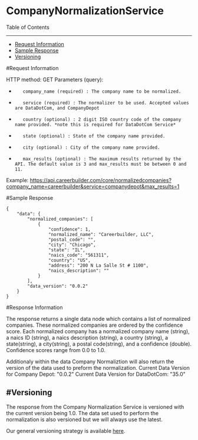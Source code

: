 CompanyNormalizationService
=============

Table of Contents
_________
- [Request Information](#request-information)
- [Sample Response](#sample-response)
- [Versioning](#versioning)



#Request Information


HTTP method: GET
Parameters (query):
-        company_name (required) : The company name to be normalized.
-        service (required) : The normalizer to be used. Accepted values are DataDotCom, and CompanyDepot
-        country (optional) : 2 digit ISO country code of the company name provided. *note this is required for DataDotCom Service*
-        state (optional) : State of the company name provided.
-        city (optional) : City of the company name provided.
-        max_results (optional) : The maximum results returned by the API. The default value is 3 and max_results must be between 0 and 11.
 
Example: https://api.careerbuilder.com/core/normalizedcompanies?company_name=careerbuilder&service=companydepot&max_results=1

#Sample Response


```
{
    "data": {
        "normalized_companies": [
            {
                "confidence": 1,
                "normalized_name": "Careerbuilder, LLC",
                "postal_code": "",
                "city": "Chicago",
                "state": "IL",
                "naics_code": "561311",
                "country": "US",
                "address": "200 N La Salle St # 1100",
                "naics_description": ""
            }
        ],
        "data_version": "0.0.2"
    }
}
```


#Response Information

The response returns a single data node which contains a list of normalized companies. These normalized companies are ordered by the confidence score. Each normalized company has a normalized company name (string), a naics ID (string), a naics description (string), a country (string), a state(string), a city(string), a postal code(string), and a confidence (double). Confidence scores range from 0.0 to 1.0.

Additionaly within the data Company Normaliztion will also return the version of the data used to preform the normalization. 
Current Data Version for Company Depot: "0.0.2"
Current Data Version for DataDotCom: "35.0"


#Versioning
-----------
The response from the Company Normalization Service is versioned with the current version being 1.0. The data set used to perform the normalization is also versioned but we will always use the latest.

Our general versioning strategy is available [here](/Versioning.md).
